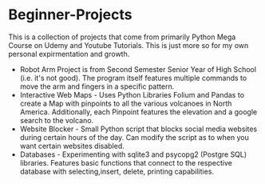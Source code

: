 # Beginner-Projects
This is a collection of projects that come from primarily Python Mega Course on Udemy and Youtube Tutorials. This is just more so for my own personal expirmentation and growth. 
- Robot Arm Project is from Second Semester Senior Year of High School (i.e. it's not good). The program itself features multiple commands to move the arm and fingers in a specific pattern. 
- Interactive Web Maps - Uses Python Libraries Folium and Pandas to create a Map with pinpoints to all the various volcanoes in North America. Additionally, each Pinpoint features the elevation and a google search to the volcano. 
- Website Blocker - Small Python script that blocks social media websites during certain hours of the day. Can modify the script as to when you want certain websites disabled. 
- Databases - Experimenting with sqlite3 and psycopg2 (Postgre SQL) libraries. Features basic functions that connect to the respective database with selecting,insert, delete, printing capabilities.  
